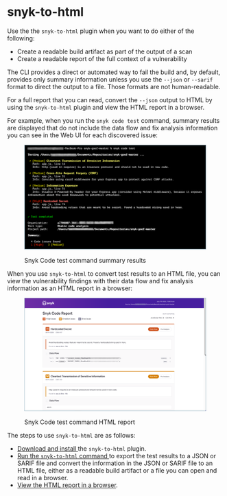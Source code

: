 # snyk-to-html

Use the the `snyk-to-html` plugin when you want to do either of the following:

* Create a readable build artifact as part of the output of a scan
* Create a readable report of the full context of a vulnerability

The CLI provides a direct or automated way to fail the build and, by default, provides only summary information unless you use the `--json` or `--sarif` format to direct the output to a file. Those formats are not human-readable.

For a full report that you can read, convert the `--json` output to HTML by using the `snyk-to-html` plugin and view the HTML report in a browser.

For example, when you run the `snyk code test` command, summary results are displayed that do not include the data flow and fix analysis information you can see in the Web UI for each discovered issue:

<figure><img src="../../../../.gitbook/assets/Snyk-to-HTML - Results in the CLI Terminal - 2.png" alt="Snyk Code test command summary results"><figcaption><p>Snyk Code test command summary results</p></figcaption></figure>

When you use `snyk-to-html` to convert test results to an HTML file, you can view the vulnerability findings with their data flow and fix analysis information as an HTML report in a browser:

<figure><img src="../../../../.gitbook/assets/Snyk-to-HTML - HTML Report - 2.png" alt="Snyk Code test command HTML report"><figcaption><p>Snyk Code test command HTML report</p></figcaption></figure>

The steps to use `snyk-to-html` are as follows:

* [Download and install ](install-snyk-to-html.md)the `snyk-to-html` plugin.
* [Run the `snyk-to-html` command ](run-the-snyk-to-html-command.md)to export the test results to a JSON or SARIF file and convert the information in the JSON or SARIF file to an HTML file, either as a readable build artifact or a file you can open and read in a browser.
* [View the HTML report in a browser](view-test-results-in-html-format.md).
